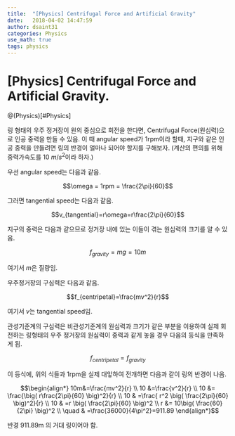 ```yaml
---
title:  "[Physics] Centrifugal Force and Artificial Gravity"
date:   2018-04-02 14:47:59
author: dsaint31
categories: Physics
use_math: true
tags: physics
---
```


# [Physics] Centrifugal Force and Artificial Gravity.
@(Physics)[#Physics]

링 형태의 우주 정거장이 원의 중심으로 회전을 한다면, Centrifugal Force(원심력)으로 인공 중력을 만들 수 있음.
이 때 angular speed가 1rpm이라 할때, 지구와 같은 인공 중력을 만들려면 링의 반경이 얼마나 되어야 할지를 구해보자. (계산의 편의를 위해 중력가속도를 10 $m/s^2$이라 하자.)


우선 angular speed는 다음과 같음.

$$\omega = 1rpm = \frac{2\pi}{60}$$

그러면 tangential speed는 다음과 같음.

$$v_{tangential}=r\omega=r\frac{2\pi}{60}$$

지구의 중력은 다음과 같으므로 정거장 내에 있는 이들이 겪는 원심력의 크기를 알 수 있음.

$$f_{gravity}=mg = 10m$$

여기서 $m$은 질량임.


우주정거장의 구심력은 다음과 같음.

$$f_{centripetal}=\frac{mv^2}{r}$$

여기서 $v$는 tangential speed임.


관성기준계의 구심력은 비관성기준계의 원심력과 크기가 같은 부분을 이용하여 실제 회전하는 링형태의 우주 정거장의 원심력이 중력과 같게 놓을 경우 다음의 등식을 만족하게 됨.

$$f_{centripetal}=f_{gravity}$$

이 등식에, 위의 식들과 1rpm을 실제 대잏하여 전개하면 다음과 같이 링의 반경이 나옴.

$$\begin{align*} 
10m&=\frac{mv^2}{r} \\
10 &=\frac{v^2}{r} \\
10 &= \frac{\big( r\frac{2\pi}{60} \big)^2}{r} \\
10 & =\frac{  r^2 \big( \frac{2\pi}{60} \big)^2}{r} \\ 
10 & =r \big( \frac{2\pi}{60} \big)^2 \\ 
r &= 10\big( \frac{60}{2\pi} \big)^2 \\ 
\quad & =\frac{36000}{4\pi^2}=911.89 
\end{align*}$$

반경 911.89m 의 거대 링이어야 함.
